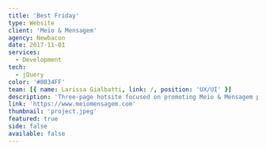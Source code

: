 ```yaml
---
title: 'Best Friday'
type: Website
client: 'Meio & Mensagem'
agency: Newbacon
date: 2017-11-01
services:
  - Development
tech:
  - jQuery
color: '#0034FF'
team: [{ name: Larissa Gialbatti, link: /, position: 'UX/UI' }]
description: 'Three-page hotsite focused on promoting Meio & Mensagem promotions on Black Friday 2017, in addition to encouraging newspaper subscribers to renew their subscriptions and convincing those who have not yet subscribed to subscribe.'
link: 'https://www.meiomensagem.com'
thumbnail: 'project.jpeg'
featured: true
side: false
available: false
---
```

